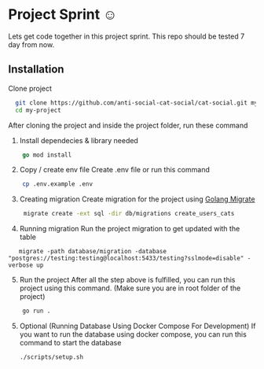 # Project Sprint ☺

Lets get code together in this project sprint.
This repo should be tested 7 day from now.

## Installation

Clone project

```bash
  git clone https://github.com/anti-social-cat-social/cat-social.git my-project
  cd my-project
```

After cloning the project and inside the project folder, run these command

1. Install dependecies & library needed

```go
    go mod install
```

2. Copy / create env file
   Create .env file or run this command

```bash
    cp .env.example .env
```

3. Creating migration
    Create migration for the project using [Golang Migrate](https://github.com/golang-migrate/migrate)
    
    ```bash
     migrate create -ext sql -dir db/migrations create_users_cats
    ```

4. Running migration
   Run the project migration to get updated with the table

```
   migrate -path database/migration -database "postgres://testing:testing@localhost:5433/testing?sslmode=disable" -verbose up
```

5. Run the project
   After all the step above is fulfilled, you can run this project using this command.
   (Make sure you are in root folder of the project)

```bash
    go run .
```

5. Optional (Running Database Using Docker Compose For Development)
    If you want to run the database using docker compose, you can run this command to start the database
    
    ```bash
    ./scripts/setup.sh
    ```
